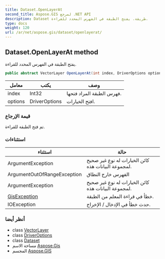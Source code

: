 ```yaml
---
title: Dataset.OpenLayerAt
second_title: Aspose.GIS لمرجع .NET API
description: Dataset طريقة. يفتح الطبقة في الفهرس المحدد للقراءة.
type: docs
weight: 120
url: /ar/net/aspose.gis/dataset/openlayerat/
---
```

## Dataset.OpenLayerAt method

يفتح الطبقة في الفهرس المحدد للقراءة.

```csharp
public abstract VectorLayer OpenLayerAt(int index, DriverOptions options = null)
```

| معامل | يكتب | وصف |
| --- | --- | --- |
| index | Int32 | فهرس الطبقة المراد فتحها. |
| options | DriverOptions | افتح الخيارات. |

### قيمة الإرجاع

تم فتح الطبقة للقراءة.

### استثناءات

| استثناء | حالة |
| --- | --- |
| ArgumentException | كائن الخيارات له نوع غير صحيح لمجموعة البيانات هذه. |
| ArgumentOutOfRangeException | الفهرس خارج النطاق |
| ArgumentException | كائن الخيارات له نوع غير صحيح لمجموعة البيانات هذه. |
| [GisException](../../gisexception/) | خطأ في قراءة المعلم من الطبقة. |
| IOException | حدث خطأ في الإدخال / الإخراج. |

### أنظر أيضا

* class [VectorLayer](../../vectorlayer/)
* class [DriverOptions](../../driveroptions/)
* class [Dataset](../)
* مساحة الاسم [Aspose.Gis](../../dataset/)
* المجسم [Aspose.GIS](../../../)


